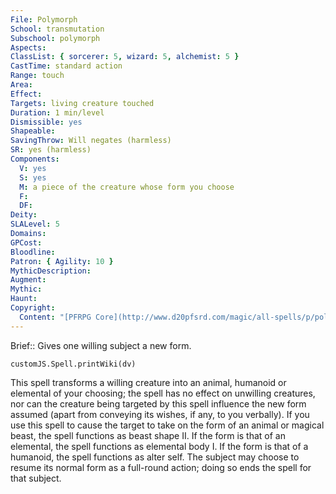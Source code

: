 ```yaml
---
File: Polymorph
School: transmutation
Subschool: polymorph
Aspects: 
ClassList: { sorcerer: 5, wizard: 5, alchemist: 5 }
CastTime: standard action
Range: touch
Area: 
Effect: 
Targets: living creature touched
Duration: 1 min/level
Dismissible: yes
Shapeable: 
SavingThrow: Will negates (harmless)
SR: yes (harmless)
Components:
  V: yes
  S: yes
  M: a piece of the creature whose form you choose
  F: 
  DF: 
Deity: 
SLALevel: 5
Domains: 
GPCost: 
Bloodline: 
Patron: { Agility: 10 }
MythicDescription: 
Augment: 
Mythic: 
Haunt: 
Copyright:
  Content: "[PFRPG Core](http://www.d20pfsrd.com/magic/all-spells/p/polymorph)"
---
```

Brief:: Gives one willing subject a new form.

```dataviewjs
customJS.Spell.printWiki(dv)
```

This spell transforms a willing creature into an animal, humanoid or elemental of your choosing; the spell has no effect on unwilling creatures, nor can the creature being targeted by this spell influence the new form assumed (apart from conveying its wishes, if any, to you verbally).  If you use this spell to cause the target to take on the form of an animal or magical beast, the spell functions as beast shape II. If the form is that of an elemental, the spell functions as elemental body I. If the form is that of a humanoid, the spell functions as alter self.  The subject may choose to resume its normal form as a full-round action; doing so ends the spell for that subject.
